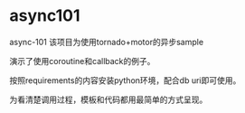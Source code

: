 # async101

async-101 
该项目为使用tornado+motor的异步sample

演示了使用coroutine和callback的例子。

按照requirements的内容安装python环境，配合db uri即可使用。

为看清楚调用过程，模板和代码都用最简单的方式呈现。
